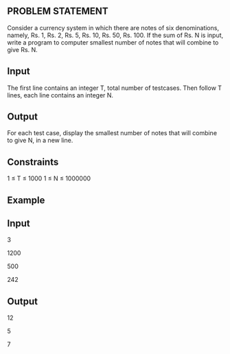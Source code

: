 ## PROBLEM STATEMENT 

Consider a currency system in which there are notes of six denominations, namely, Rs. 1, Rs. 2, Rs. 5, Rs. 10, Rs. 50, Rs. 100.
If the sum of Rs. N is input, write a program to computer smallest number of notes that will combine to give Rs. N.

## Input

The first line contains an integer T, total number of testcases. Then follow T lines, each line contains an integer N.

## Output

For each test case, display the smallest number of notes that will combine to give N, in a new line.

## Constraints

1 ≤ T ≤ 1000
1 ≤ N ≤ 1000000

## Example

## Input

3 

1200

500

242

## Output

12

5

7
